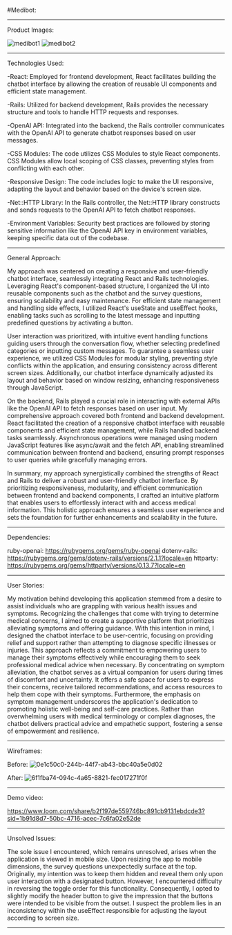#Medibot:

-------------------------------------------------------------------------------------------------------------------------------------------------------------------------------------------------------------

Product Images:

![medibot1](https://github.com/orionp14/altcademy-capstone/assets/111712275/b593e2c1-8f07-45c4-843a-dc66e363076e)
![medibot2](https://github.com/orionp14/altcademy-capstone/assets/111712275/1595859d-5333-40bf-883d-39d9dea5e32a)

-------------------------------------------------------------------------------------------------------------------------------------------------------------------------------------------------------------

Technologies Used:

-React: Employed for frontend development, React facilitates building the chatbot interface by allowing the creation of reusable UI components and efficient state management.

-Rails: Utilized for backend development, Rails provides the necessary structure and tools to handle HTTP requests and responses.

-OpenAI API: Integrated into the backend, the Rails controller communicates with the OpenAI API to generate chatbot responses based on user messages.

-CSS Modules: The code utilizes CSS Modules to style React components. CSS Modules allow local scoping of CSS classes, preventing styles from conflicting with each other.

-Responsive Design: The code includes logic to make the UI responsive, adapting the layout and behavior based on the device's screen size.

-Net::HTTP Library: In the Rails controller, the Net::HTTP library constructs and sends requests to the OpenAI API to fetch chatbot responses.

-Environment Variables: Security best practices are followed by storing sensitive information like the OpenAI API key in environment variables, keeping specific data out of the codebase.

-----------------------------------------------------------------------------------------------------------------------------------------------------------------------------------------------------

General Approach:


  My approach was centered on creating a responsive and user-friendly chatbot interface, seamlessly integrating React and Rails technologies. Leveraging React's component-based structure, 
I organized the UI into reusable components such as the chatbot and the survey questions, ensuring scalability and easy maintenance. For efficient state management and handling side effects,
I utilized React's useState and useEffect hooks, enabling tasks such as scrolling to the latest message and inputting predefined questions by activating a button.

  User interaction was prioritized, with intuitive event handling functions guiding users through the conversation flow, whether selecting predefined categories or inputting custom messages. 
To guarantee a seamless user experience, we utilized CSS Modules for modular styling, preventing style conflicts within the application, and ensuring consistency across different screen sizes. 
Additionally, our chatbot interface dynamically adjusted its layout and behavior based on window resizing, enhancing responsiveness through JavaScript.

  On the backend, Rails played a crucial role in interacting with external APIs like the OpenAI API to fetch responses based on user input. My comprehensive approach covered both frontend 
and backend development. React facilitated the creation of a responsive chatbot interface with reusable components and efficient state management, while Rails handled backend tasks seamlessly.
Asynchronous operations were managed using modern JavaScript features like async/await and the fetch API, enabling streamlined communication between frontend and backend,
ensuring prompt responses to user queries while gracefully managing errors.

  In summary, my approach synergistically combined the strengths of React and Rails to deliver a robust and user-friendly chatbot interface. By prioritizing responsiveness, modularity, and 
efficient communication between frontend and backend components, I crafted an intuitive platform that enables users to effortlessly interact with and access medical information. 
This holistic approach ensures a seamless user experience and sets the foundation for further enhancements and scalability in the future.

-----------------------------------------------------------------------------------------------------------------------------------------------------------------------------------------------------

Dependencies:

ruby-openai: https://rubygems.org/gems/ruby-openai
dotenv-rails: https://rubygems.org/gems/dotenv-rails/versions/2.1.1?locale=en
httparty: https://rubygems.org/gems/httparty/versions/0.13.7?locale=en

-----------------------------------------------------------------------------------------------------------------------------------------------------------------------------------------------------

User Stories: 

My motivation behind developing this application stemmed from a desire to assist individuals who are grappling with various health issues and symptoms. Recognizing the challenges that come 
with trying to determine medical concerns, I aimed to create a supportive platform that prioritizes alleviating symptoms and offering guidance. With this intention in mind, I designed the 
chatbot interface to be user-centric, focusing on providing relief and support rather than attempting to diagnose specific illnesses or injuries. This approach reflects a commitment to 
empowering users to manage their symptoms effectively while encouraging them to seek professional medical advice when necessary. By concentrating on symptom alleviation, the chatbot serves 
as a virtual companion for users during times of discomfort and uncertainty. It offers a safe space for users to express their concerns, receive tailored recommendations, and access resources
to help them cope with their symptoms. Furthermore, the emphasis on symptom management underscores the application's dedication to promoting holistic well-being and self-care practices. 
Rather than overwhelming users with medical terminology or complex diagnoses, the chatbot delivers practical advice and empathetic support, fostering a sense of empowerment and resilience.

-----------------------------------------------------------------------------------------------------------------------------------------------------------------------------------------------------

Wireframes:

Before:
![0e1c50c0-244b-44f7-ab43-bbc40a5e0d02](https://github.com/orionp14/altcademy-capstone/assets/111712275/b807ca12-49f7-4d5d-9078-eb4c2614d2c4)

After:
![6f1fba74-094c-4a65-8821-fec017271f0f](https://github.com/orionp14/altcademy-capstone/assets/111712275/910eee86-ba4b-4c8d-a184-5a8da11b8d46)

-----------------------------------------------------------------------------------------------------------------------------------------------------------------------------------------------------

Demo video: 

https://www.loom.com/share/b2f197de559746bc891cb9131ebdcde3?sid=1b91d8d7-50bc-4716-acec-7c6fa02e52de

-----------------------------------------------------------------------------------------------------------------------------------------------------------------------------------------------------

Unsolved Issues: 

The sole issue I encountered, which remains unresolved, arises when the application is viewed in mobile size. Upon resizing the app to mobile dimensions, the survey questions unexpectedly
surface at the top. Originally, my intention was to keep them hidden and reveal them only upon user interaction with a designated button. However, I encountered difficulty in reversing the 
toggle order for this functionality. Consequently, I opted to slightly modify the header button to give the impression that the buttons were intended to be visible from the outset. I suspect 
the problem lies in an inconsistency within the useEffect responsible for adjusting the layout according to screen size. 

-----------------------------------------------------------------------------------------------------------------------------------------------------------------------------------------------------
